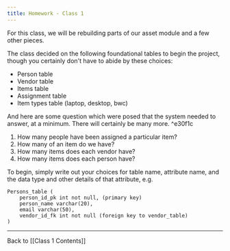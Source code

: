 ```yaml
---
title: Homework - Class 1
---
```

For this class, we will be rebuilding parts of our asset module and a few other pieces.

The class decided on the following foundational tables to begin the project, though you certainly don't have to abide by these choices:

- Person table
- Vendor table
- Items table
- Assignment table
- Item types table (laptop, desktop, bwc)

And here are some question which were posed that the system needed to answer, at a minimum.  There will certainly be many more. ^e30f1c

1. How many people have been assigned a particular item?
2. How many of an item do we have?
3. How many items does each vendor have?
4. How many items does each person have?

  
To begin, simply write out your choices for table name, attribute name, and the data type and other details of that attribute, e.g.

```
Persons_table (
	person_id_pk int not null, (primary key)
	person_name varchar(20),
	email varchar(50),
	vendor_id_fk int not null (foreign key to vendor_table)
)
```


---

Back to [[Class 1 Contents]]